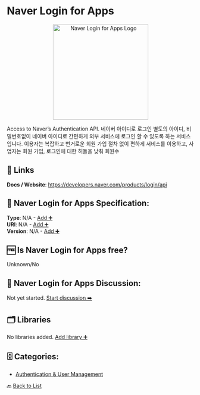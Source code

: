 # Naver Login for Apps
<p align="center">
    <img width="256" src="https://raw.githubusercontent.com/apis-list/apis-list/main/apis/naver-login-for-apps/logo_256x256.png" alt="Naver Login for Apps Logo"/>
</p>
Access to Naver’s Authentication API. 네이버 아이디로 로그인 별도의 아이디, 비밀번호없이 네이버 아이디로 간편하게 외부 서비스에 로그인 할 수 있도록 하는 서비스입니다. 이용자는 복잡하고 번거로운 회원 가입 절차 없이 편하게 서비스를 이용하고, 사업자는 회원 가입, 로그인에 대한 허들을 낮춰 회원수

##  🔗 Links
**Docs / Website**: https://developers.naver.com/products/login/api

## 🧬 Naver Login for Apps Specification:
**Type**: N/A - [Add ➕](https://github.com/apis-list/apis-list/edit/main/apis/naver-login-for-apps/naver-login-for-apps.yaml)  
**URI**: N/A - [Add ➕](https://github.com/apis-list/apis-list/edit/main/apis/naver-login-for-apps/naver-login-for-apps.yaml)  
**Version**: N/A - [Add ➕](https://github.com/apis-list/apis-list/edit/main/apis/naver-login-for-apps/naver-login-for-apps.yaml)

## 🆓 Is Naver Login for Apps free?
 Unknown/No 

## 💬 Naver Login for Apps Discussion:
Not yet started. [Start discussion ➡️](https://github.com/apis-list/apis-list/discussions/new)

## 🗂️ Libraries

No libraries added. [Add library ➕](https://github.com/apis-list/apis-list/edit/main/apis/naver-login-for-apps/naver-login-for-apps.yaml)    


## 🗄️ Categories:
- [Authentication & User Management](https://github.com/apis-list/apis-list#authentication--user-management-)

🔙  [Back to List](https://github.com/apis-list/apis-list)
